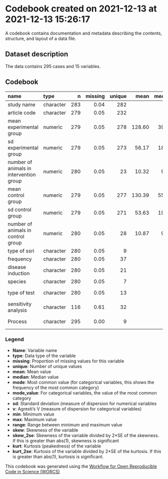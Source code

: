 Codebook created on 2021-12-13 at 2021-12-13 15:26:17
================

A codebook contains documentation and metadata describing the contents,
structure, and layout of a data file.

## Dataset description

The data contains 295 cases and 15 variables.

## Codebook

| name                                    | type      |   n | missing | unique |   mean | median |   mode | mode_value           |     sd |    v |    min |     max |   range | skew | skew_2se |   kurt | kurt_2se |
|:----------------------------------------|:----------|----:|--------:|-------:|-------:|-------:|-------:|:---------------------|-------:|-----:|-------:|--------:|--------:|-----:|---------:|-------:|---------:|
| study name                              | character | 283 |    0.04 |    282 |        |        |  12.00 |                      |        | 1.00 |        |         |         |      |          |        |          |
| article code                            | character | 279 |    0.05 |    232 |        |        |  16.00 |                      |        | 0.99 |        |         |         |      |          |        |          |
| mean experimental group                 | numeric   | 279 |    0.05 |    278 | 128.60 |  39.91 |  39.91 |                      | 414.10 |      |   0.01 | 5400.00 | 5399.99 | 8.95 |    30.67 |  98.78 |   169.90 |
| sd experimental group                   | numeric   | 279 |    0.05 |    273 |  56.17 |  18.33 |  18.33 |                      | 166.69 |      |   0.05 | 1522.11 | 1522.06 | 6.62 |    22.69 |  48.82 |    83.97 |
| number of animals in intervention group | numeric   | 280 |    0.05 |     23 |  10.32 |   9.00 |   9.00 |                      |   4.85 |      |   4.00 |   39.00 |   35.00 | 2.46 |     8.44 |   9.22 |    15.88 |
| mean control group                      | numeric   | 279 |    0.05 |    277 | 130.39 |  55.18 |  55.18 |                      | 366.60 |      | -10.59 | 4830.00 | 4840.59 | 9.17 |    31.44 | 102.46 |   176.22 |
| sd control group                        | numeric   | 279 |    0.05 |    271 |  53.63 |  19.12 |  19.12 |                      | 151.84 |      |   0.00 | 1417.13 | 1417.13 | 6.61 |    22.65 |  47.84 |    82.28 |
| number of animals in control group      | numeric   | 280 |    0.05 |     28 |  10.87 |   9.00 |   9.00 |                      |   5.61 |      |   2.00 |   40.00 |   38.00 | 2.15 |     7.37 |   6.11 |    10.52 |
| type of ssri                            | character | 280 |    0.05 |      9 |        |        | 119.00 | Fluoxetine           |        | 0.75 |        |         |         |      |          |        |          |
| frequency                               | character | 280 |    0.05 |     37 |        |        | 118.00 | Acute                |        | 0.80 |        |         |         |      |          |        |          |
| disease induction                       | character | 280 |    0.05 |     21 |        |        | 222.00 | None                 |        | 0.36 |        |         |         |      |          |        |          |
| species                                 | character | 280 |    0.05 |      7 |        |        | 170.00 | Rat                  |        | 0.51 |        |         |         |      |          |        |          |
| type of test                            | character | 280 |    0.05 |     13 |        |        | 219.00 | Conditioned freezing |        | 0.38 |        |         |         |      |          |        |          |
| sensitivity analysis                    | character | 116 |    0.61 |     32 |        |        | 179.00 |                      |        | 0.87 |        |         |         |      |          |        |          |
| Process                                 | character | 295 |    0.00 |      9 |        |        | 118.00 | Acq retr to ctx      |        | 0.77 |        |         |         |      |          |        |          |

### Legend

-   **Name**: Variable name
-   **type**: Data type of the variable
-   **missing**: Proportion of missing values for this variable
-   **unique**: Number of unique values
-   **mean**: Mean value
-   **median**: Median value
-   **mode**: Most common value (for categorical variables, this shows
    the frequency of the most common category)
-   **mode_value**: For categorical variables, the value of the most
    common category
-   **sd**: Standard deviation (measure of dispersion for numerical
    variables
-   **v**: Agresti’s V (measure of dispersion for categorical variables)
-   **min**: Minimum value
-   **max**: Maximum value
-   **range**: Range between minimum and maximum value
-   **skew**: Skewness of the variable
-   **skew_2se**: Skewness of the variable divided by 2\*SE of the
    skewness. If this is greater than abs(1), skewness is significant
-   **kurt**: Kurtosis (peakedness) of the variable
-   **kurt_2se**: Kurtosis of the variable divided by 2\*SE of the
    kurtosis. If this is greater than abs(1), kurtosis is significant.

This codebook was generated using the [Workflow for Open Reproducible
Code in Science (WORCS)](https://osf.io/zcvbs/)
